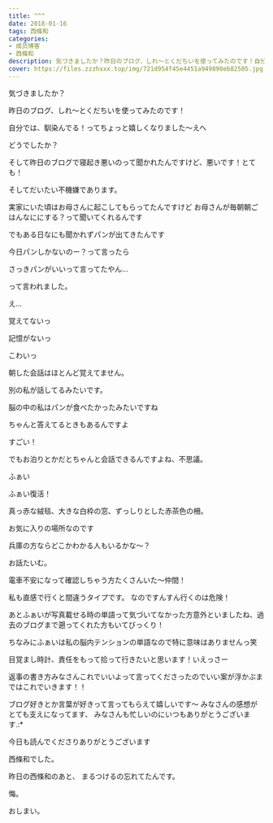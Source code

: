 ```yaml
---
title: ^^^
date: 2018-01-16
tags: 西條和
categories: 
- 成员博客
- 西條和
description: 気づきましたか？昨日のブログ、しれ〜とくだちいを使ってみたのです！自分では、馴染んでる！ってちょっと嬉しくなりました〜えへどうでしたか？...
cover: https://files.zzzhxxx.top/img/721d954f45e4451a949890eb82505.jpg 
---
```









気づきましたか？




昨日のブログ、しれ〜とくだちいを使ってみたのです！





自分では、馴染んでる！ってちょっと嬉しくなりました〜えへ


どうでしたか？









そして昨日のブログで寝起き悪いのって聞かれたんですけど、悪いです！とても！





そしてだいたい不機嫌であります。





実家にいた頃はお母さんに起こしてもらってたんですけど
お母さんが毎朝朝ごはんなににする？って聞いてくれるんです




でもある日なにも聞かれずパンが出てきたんです



今日パンしかないのー？って言ったら





さっきパンがいいって言ってたやん…

って言われました。



え…



覚えてないっ





記憶がないっ



こわいっ






朝した会話はほとんど覚えてません。





別の私が話してるみたいです。





脳の中の私はパンが食べたかったみたいですね





ちゃんと答えてるときもあるんですよ



すごい！





でもお泊りとかだとちゃんと会話できるんですよね、不思議。










ふぁい





ふぁい復活！







真っ赤な絨毯、大きな白枠の窓、ずっしりとした赤茶色の柵。





お気に入りの場所なのです




兵庫の方ならどこかわかる人もいるかな〜？







お話たいむ。





電車不安になって確認しちゃう方たくさんいた〜仲間！

私も直感で行くと間違うタイプです。
なのですんすん行くのは危険！




あとふぁいが写真載せる時の単語って気づいてなかった方意外といましたね、過去のブログまで遡ってくれた方もいてびっくり！

ちなみにふぁいは私の脳内テンションの単語なので特に意味はありませんっ笑




目覚まし時計、責任をもって拾って行きたいと思います！いえっさー




返事の書き方みなさんこれでいいよって言ってくださったのでいい案が浮かぶまではこれでいきます！！



ブログ好きとか言葉が好きって言ってもらえて嬉しいです〜
みなさんの感想がとても支えになってます、
みなさんも忙しいのにいつもありがとうございます.:*






今日も読んでくださりありがとうございます





西條和でした。






昨日の西條和のあと、
まるつけるの忘れてたんです。





悔。






おしまい。


